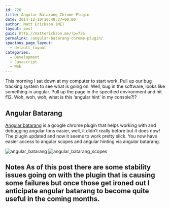 ```yaml
---
id: 726
title: Angular Batarang Chrome Plugin
date: 2014-12-10T10:40:27+00:00
author: Matt Erickson (ME)
layout: post
guid: http://matterickson.me/?p=726
permalink: /angular-batarang-chrome-plugin/
spacious_page_layout:
  - default_layout
categories:
  - Development
  - Javascript
  - Web
---
```

This morning I sat down at my computer to start work. Pull up our bug tracking system to see what is going on. Well, bug in the software, looks like something in angular. Pull up the page in the specified environment and hit f12. Woh, woh, woh, what is this &#8216;angular hint&#8217; in my console?!?   

  


## Angular Batarang

<a href="https://chrome.google.com/webstore/detail/angularjs-batarang/ighdmehidhipcmcojjgiloacoafjmpfk?hl=en" title="Angular Batarang plugin" target="_blank">Angular batarang</a> is a google chrome plugin that helps working with and debugging angular tons easier, well, it didn&#8217;t really before but it does now! The plugin updated and now it seems to work pretty slick. You now have easier access to angular scopes and angular hinting via angular batarang. 

<img src="http://i2.wp.com/matterickson.me/wp-content/uploads/2014/12/angular_batarang1.png?fit=750%2C750" alt="angular_batarang" class="alignnone size-large wp-image-728" data-recalc-dims="1" /> 

<img src="http://i2.wp.com/matterickson.me/wp-content/uploads/2014/12/angular_batarang_scopes-1024x137.png?fit=750%2C100" alt="angular_batarang_scopes" class="alignnone size-large wp-image-729" srcset="http://i1.wp.com/matterickson.me/wp-content/uploads/2014/12/angular_batarang_scopes.png?resize=300%2C40 300w, http://i1.wp.com/matterickson.me/wp-content/uploads/2014/12/angular_batarang_scopes.png?resize=1024%2C137 1024w, http://i1.wp.com/matterickson.me/wp-content/uploads/2014/12/angular_batarang_scopes.png?w=1262 1262w" sizes="(max-width: 300px) 100vw, 300px" data-recalc-dims="1" /> 

## Notes As of this post there are some stability issues going on with the plugin that is causing some failures but once those get ironed out I anticipate angular batarang to become quite useful in the coming months.